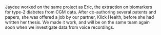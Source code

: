 Jaycee worked on the same project as Eric, the extraction on biomarkers for type-2 diabetes from CGM data. After co-authoring several patents and papers, she was offered a job by our partner, Klick Health, before she had written her thesis. We made it work, and will be on the same team again soon when we investigate data from voice recordings.